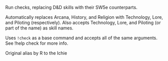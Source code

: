 Run checks, replacing D&D skills with their SW5e counterparts.

Automatically replaces Arcana, History, and Religion with Technology, Lore, and Piloting (respectively).
Also accepts Technology, Lore, and Piloting (or part of the name) as skill names.

Uses `!check` as a base command and accepts all of the same arguments. See !help check for more info.

Original alias by R to the Ichie